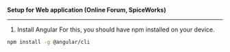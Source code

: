 **Setup for Web application (Online Forum, SpiceWorks)**
___

1. Install Angular
For this, you should have npm installed on your device.
```bash
npm install -g @angular/cli
```
